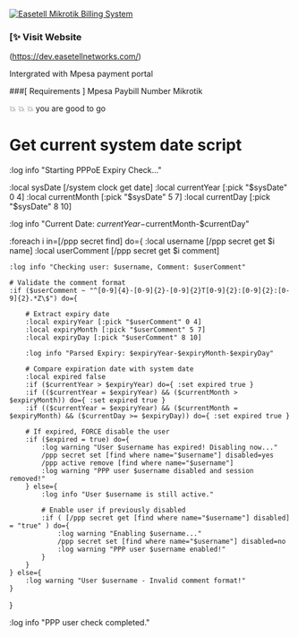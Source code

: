 [![Easetell Mikrotik Billing System](https://dev.easetellnetworks.com/)](https://dev.easetellnetworks.com/)

### [✨ Visit Website

(https://dev.easetellnetworks.com/)

Intergrated with Mpesa payment portal

###[ Requirements ]
Mpesa Paybill Number
Mikrotik

💥 💥 💥 you are good to go

# Get current system date script

:log info "Starting PPPoE Expiry Check..."

:local sysDate [/system clock get date]
:local currentYear [:pick "$sysDate" 0 4]
:local currentMonth [:pick "$sysDate" 5 7]
:local currentDay [:pick "$sysDate" 8 10]

:log info "Current Date: $currentYear-$currentMonth-$currentDay"

:foreach i in=[/ppp secret find] do={
:local username [/ppp secret get $i name]
:local userComment [/ppp secret get $i comment]

    :log info "Checking user: $username, Comment: $userComment"

    # Validate the comment format
    :if ($userComment ~ "^[0-9]{4}-[0-9]{2}-[0-9]{2}T[0-9]{2}:[0-9]{2}:[0-9]{2}.*Z\$") do={

        # Extract expiry date
        :local expiryYear [:pick "$userComment" 0 4]
        :local expiryMonth [:pick "$userComment" 5 7]
        :local expiryDay [:pick "$userComment" 8 10]

        :log info "Parsed Expiry: $expiryYear-$expiryMonth-$expiryDay"

        # Compare expiration date with system date
        :local expired false
        :if ($currentYear > $expiryYear) do={ :set expired true }
        :if (($currentYear = $expiryYear) && ($currentMonth > $expiryMonth)) do={ :set expired true }
        :if (($currentYear = $expiryYear) && ($currentMonth = $expiryMonth) && ($currentDay >= $expiryDay)) do={ :set expired true }

        # If expired, FORCE disable the user
        :if ($expired = true) do={
            :log warning "User $username has expired! Disabling now..."
            /ppp secret set [find where name="$username"] disabled=yes
            /ppp active remove [find where name="$username"]
            :log warning "PPP user $username disabled and session removed!"
        } else={
            :log info "User $username is still active."

            # Enable user if previously disabled
            :if ( [/ppp secret get [find where name="$username"] disabled] = "true" ) do={
                :log warning "Enabling $username..."
                /ppp secret set [find where name="$username"] disabled=no
                :log warning "PPP user $username enabled!"
            }
        }
    } else={
        :log warning "User $username - Invalid comment format!"
    }

}

:log info "PPP user check completed."
